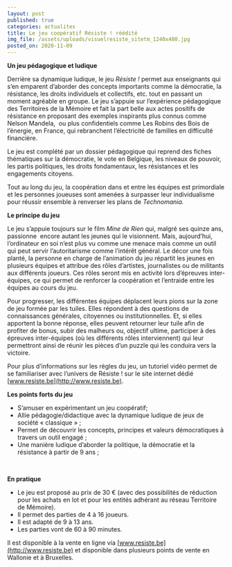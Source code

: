```yaml
---
layout: post
published: true
categories: actualites
title: Le jeu coopératif Résiste ! réédité
img_file: /assets/uploads/visuelresiste_sitetm_1240x480.jpg
posted_on: 2020-11-09
---
```


**Un jeu pédagogique et ludique**

Derrière sa dynamique ludique, le jeu *Résiste !* permet aux enseignants qui s’en emparent d’aborder des concepts importants comme la démocratie, la résistance, les droits individuels et collectifs, etc. tout en passant un moment agréable en groupe. Le jeu s’appuie sur l’expérience pédagogique des Territoires de la Mémoire et fait la part belle aux actes positifs de résistance en proposant des exemples inspirants plus connus comme Nelson Mandela,  ou plus confidentiels comme Les Robins des Bois de l’énergie, en France, qui rebranchent l’électricité de familles en difficulté financière.

Le jeu est complété par un dossier pédagogique qui reprend des fiches thématiques sur la démocratie, le vote en Belgique, les niveaux de pouvoir, les partis politiques, les droits fondamentaux, les résistances et les engagements citoyens.

Tout au long du jeu, la coopération dans et entre les équipes est primordiale et les personnes joueuses sont amenées à surpasser leur individualisme pour réussir ensemble à renverser les plans de *Technomania.*

**Le principe du jeu**

Le jeu s’appuie toujours sur le film *Mine de Rien* qui, malgré ses quinze ans, passionne  encore autant les jeunes qui le visionnent. Mais, aujourd’hui, l’ordinateur en soi n’est plus vu comme une menace mais comme un outil qui peut servir l’autoritarisme comme l’intérêt général. Le décor une fois planté, la personne en charge de l’animation du jeu répartit les jeunes en plusieurs équipes et attribue des rôles d’artistes, journalistes ou de militants aux différents joueurs. Ces rôles seront mis en activité lors d’épreuves inter-équipes, ce qui permet de renforcer la coopération et l’entraide entre les équipes au cours du jeu.

Pour progresser, les différentes équipes déplacent leurs pions sur la zone de jeu formée par les tuiles. Elles répondent à des questions de connaissances générales, citoyennes ou institutionnelles. Et, si elles apportent la bonne réponse, elles peuvent retourner leur tuile afin de profiter de bonus, subir des malheurs ou, objectif ultime, participer à des épreuves inter-équipes (où les différents rôles interviennent) qui leur permettront ainsi de réunir les pièces d’un puzzle qui les conduira vers la victoire.

Pour plus d’informations sur les règles du jeu, un tutoriel vidéo permet de se familiariser avec l’univers de Résiste ! sur le site internet dédié [www.resiste.be](http://www.resiste.be).

**Les points forts du jeu**

* S’amuser en expérimentant un jeu coopératif;
* Allie pédagogie/didactique avec la dynamique ludique de jeux de société « classique » ;
* Permet de découvrir les concepts, principes et valeurs démocratiques à travers un outil engagé ;
* Une manière ludique d’aborder la politique, la démocratie et la résistance à partir de 9 ans ;

 

**En pratique**

* Le jeu est proposé au prix de 30 € (avec des possibilités de réduction pour les achats en lot et pour les entités adhérant au réseau Territoire de Mémoire).
* Il permet des parties de 4 à 16 joueurs.
* Il est adapté de 9 à 13 ans.
* Les parties vont de 60 à 90 minutes.

Il est disponible à la vente en ligne via [www.resiste.be](http://www.resiste.be) et disponible dans plusieurs points de vente en Wallonie et à Bruxelles.

